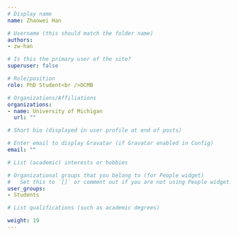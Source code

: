 ```yaml
---
# Display name
name: Zhaowei Han

# Username (this should match the folder name)
authors: 
- zw-han

# Is this the primary user of the site?
superuser: false

# Role/position
role: PhD Student<br />DCMB

# Organizations/Affiliations
organizations:
- name: University of Michigan
  url: ""

# Short bio (displayed in user profile at end of posts)

# Enter email to display Gravatar (if Gravatar enabled in Config)
email: ""

# List (academic) interests or hobbies

# Organizational groups that you belong to (for People widget)
#   Set this to `[]` or comment out if you are not using People widget.
user_groups: 
- Students

# List qualifications (such as academic degrees)

weight: 19
---
```

